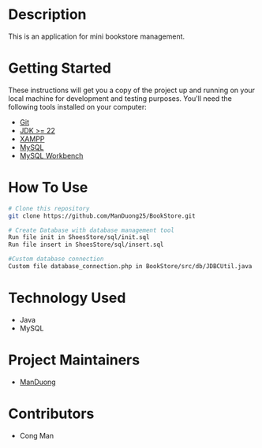 # Description
This is an application for mini bookstore management.

# Getting Started
These instructions will get you a copy of the project up and running on your local machine for development and testing purposes.
You'll need the following tools installed on your computer:
- [Git](https://git-scm.com/)
- [JDK >= 22](https://www.oracle.com/in/java/technologies/downloads/)
- [XAMPP](https://www.apachefriends.org/index.html)
- [MySQL](https://dev.mysql.com/downloads/mysql/)
- [MySQL Workbench](https://www.mysql.com/products/workbench/)

# How To Use
```bash
# Clone this repository
git clone https://github.com/ManDuong25/BookStore.git

# Create Database with database management tool
Run file init in ShoesStore/sql/init.sql
Run file insert in ShoesStore/sql/insert.sql

#Custom database connection
Custom file database_connection.php in BookStore/src/db/JDBCUtil.java
``` 

# Technology Used
- Java
- MySQL

# Project Maintainers
- [ManDuong](https://www.linkedin.com/in/man-duong-5b360132a/)

# Contributors
- Cong Man

